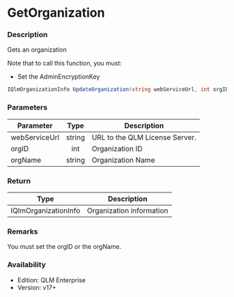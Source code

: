 # GetOrganization

### Description

Gets an organization

Note that to call this function, you must:

* Set the AdminEncryptionKey

```csharp
IQlmOrganizationInfo UpdateOrganization(string webServiceUrl, int orgID, string orgName)
```

### Parameters

| Parameter     |  Type  | Description                    |
| ------------- | :----: | ------------------------------ |
| webServiceUrl | string | URL to the QLM License Server. |
| orgID         |   int  | Organization ID                |
| orgName       | string | Organization Name              |

### Return

| Type                 | Description              |
| -------------------- | ------------------------ |
| IQlmOrganizationInfo | Organization information |

### Remarks

You must set the orgID or the orgName.

### Availability

* Edition: QLM Enterprise
* Version: v17+
